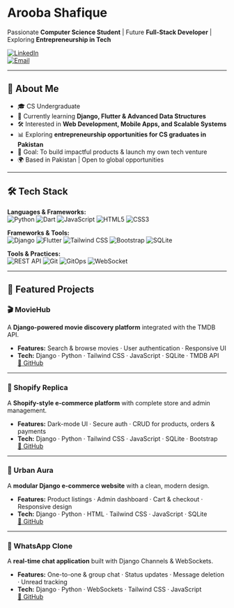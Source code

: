 # Arooba Shafique  

 Passionate **Computer Science Student** | Future **Full-Stack Developer** | Exploring **Entrepreneurship in Tech**  

[![LinkedIn](https://img.shields.io/badge/LinkedIn-Connect-blue?style=flat-square&logo=linkedin)](https://www.linkedin.com/in/arooba-shafique/)  
[![Email](https://img.shields.io/badge/Email-Contact-red?style=flat-square&logo=gmail)](mailto:aroobas2004@gmail.com)  

---

## 🚀 About Me  
- 🎓 CS Undergraduate 
- 🌱 Currently learning **Django, Flutter & Advanced Data Structures**  
- 🛠 Interested in **Web Development, Mobile Apps, and Scalable Systems**  
- 📊 Exploring **entrepreneurship opportunities for CS graduates in Pakistan**  
- 🎯 Goal: To build impactful products & launch my own tech venture  
- 🌍 Based in Pakistan | Open to global opportunities  

---
## 🛠️ Tech Stack  

**Languages & Frameworks:**  
![Python](https://img.shields.io/badge/Python-3776AB?style=flat-square&logo=python&logoColor=white) 
![Dart](https://img.shields.io/badge/Dart-0175C2?style=flat-square&logo=dart&logoColor=white) 
![JavaScript](https://img.shields.io/badge/JavaScript-F7DF1E?style=flat-square&logo=javascript&logoColor=black) 
![HTML5](https://img.shields.io/badge/HTML5-E34F26?style=flat-square&logo=html5&logoColor=white) 
![CSS3](https://img.shields.io/badge/CSS3-1572B6?style=flat-square&logo=css3&logoColor=white)  

**Frameworks & Tools:**  
![Django](https://img.shields.io/badge/Django-092E20?style=flat-square&logo=django&logoColor=white) 
![Flutter](https://img.shields.io/badge/Flutter-02569B?style=flat-square&logo=flutter&logoColor=white) 
![Tailwind CSS](https://img.shields.io/badge/Tailwind_CSS-38B2AC?style=flat-square&logo=tailwind-css&logoColor=white) 
![Bootstrap](https://img.shields.io/badge/Bootstrap-563D7C?style=flat-square&logo=bootstrap&logoColor=white) 
![SQLite](https://img.shields.io/badge/SQLite-003B57?style=flat-square&logo=sqlite&logoColor=white)  

**Tools & Practices:**  
![REST API](https://img.shields.io/badge/REST_API-0052CC?style=flat-square) 
![Git](https://img.shields.io/badge/Git-F05032?style=flat-square&logo=git&logoColor=white) 
![GitOps](https://img.shields.io/badge/GitOps-000000?style=flat-square) 
![WebSocket](https://img.shields.io/badge/WebSocket-008000?style=flat-square)  

---

## 📂 Featured Projects  

### 🎬 MovieHub  
 A **Django-powered movie discovery platform** integrated with the TMDB API.  
- **Features:** Search & browse movies · User authentication · Responsive UI  
- **Tech:** Django · Python · Tailwind CSS · JavaScript · SQLite · TMDB API  
[🔗 GitHub](https://github.com/arooba-shafique/MovieHub) 

---

### 🛒 Shopify Replica  
 A **Shopify-style e-commerce platform** with complete store and admin management.  
- **Features:** Dark-mode UI · Secure auth · CRUD for products, orders & payments  
- **Tech:** Django · Python · Tailwind CSS · JavaScript · SQLite · Bootstrap  
[🔗 GitHub](https://github.com/arooba-shafique/shopify-replica) 

---

### 🌆 Urban Aura  
 A **modular Django e-commerce website** with a clean, modern design.  
- **Features:** Product listings · Admin dashboard · Cart & checkout · Responsive design  
- **Tech:** Django · Python · HTML · Tailwind CSS · JavaScript · SQLite  
[🔗 GitHub](https://github.com/arooba-shafique/urban-aura-ecommerce) 

---

### 💬 WhatsApp Clone  
 A **real-time chat application** built with Django Channels & WebSockets.  
- **Features:** One-to-one & group chat · Status updates · Message deletion · Unread tracking  
- **Tech:** Django · Python · WebSockets · Tailwind CSS · JavaScript  
[🔗 GitHub](https://github.com/arooba-shafique/whatsapp-clone)


